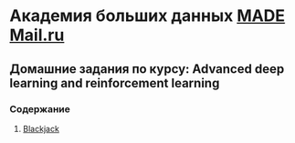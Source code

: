 # Академия больших данных [MADE Mail.ru](https://data.mail.ru/)

## Домашние задания по курсу: Advanced deep learning and reinforcement learning

### Содержание

1. [Blackjack](HW1)
